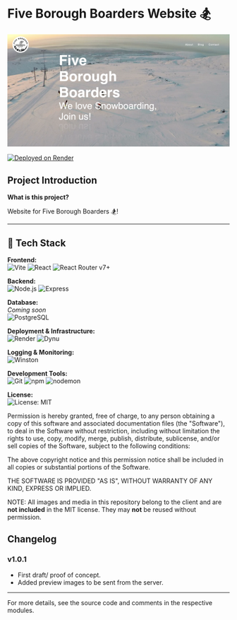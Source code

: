 # Five Borough Boarders Website 🏂

![screenshot of homepage](./homepage-screenshot.jpg)

[![Deployed on Render](https://img.shields.io/badge/Deployed%20on-Render-46E3B7?logo=render&logoColor=white&style=for-the-badge)](https://5boroughboarders.giize.com//)

## Project Introduction

**What is this project?**

Website for Five Borough Boarders 🏂!

---

## 🚀 Tech Stack

**Frontend:**  
![Vite](https://img.shields.io/badge/-Vite-646CFF?logo=vite&logoColor=white&style=for-the-badge)
![React](https://img.shields.io/badge/-React-20232A?logo=react&logoColor=61DAFB&style=for-the-badge)
![React Router v7+](https://img.shields.io/badge/-React_Router_v7-CA4245?logo=react-router&logoColor=white&style=for-the-badge)

**Backend:**  
![Node.js](https://img.shields.io/badge/-Node.js-43853D?logo=node.js&logoColor=white&style=for-the-badge)
![Express](https://img.shields.io/badge/-Express-000000?logo=express&logoColor=white&style=for-the-badge)

**Database:**  
_Coming soon_  
![PostgreSQL](https://img.shields.io/badge/-PostgreSQL-316192?logo=postgresql&logoColor=white&style=for-the-badge)

**Deployment & Infrastructure:**  
![Render](https://img.shields.io/badge/-Render-46E3B7?logo=render&logoColor=white&style=for-the-badge)
![Dynu](https://img.shields.io/badge/-Dynu-0085CA?logo=dyndns&logoColor=white&style=for-the-badge)

**Logging & Monitoring:**  
![Winston](https://img.shields.io/badge/-Winston-000000?logo=nodedotjs&logoColor=white&style=for-the-badge)

**Development Tools:**  
![Git](https://img.shields.io/badge/-Git-F05032?logo=git&logoColor=white&style=for-the-badge)
![npm](https://img.shields.io/badge/-npm-CB3837?logo=npm&logoColor=white&style=for-the-badge)
![nodemon](https://img.shields.io/badge/-nodemon-76D04B?logo=nodemon&logoColor=white&style=for-the-badge)

**License:**  
![License: MIT](https://img.shields.io/badge/License-MIT-yellow?style=for-the-badge)

Permission is hereby granted, free of charge, to any person obtaining a copy
of this software and associated documentation files (the "Software"), to deal
in the Software without restriction, including without limitation the rights
to use, copy, modify, merge, publish, distribute, sublicense, and/or sell
copies of the Software, subject to the following conditions:

The above copyright notice and this permission notice shall be included in all
copies or substantial portions of the Software.

THE SOFTWARE IS PROVIDED "AS IS", WITHOUT WARRANTY OF ANY KIND, EXPRESS OR
IMPLIED.

NOTE: All images and media in this repository belong to the client and
are **not included** in the MIT license. They may **not** be reused without permission.


## Changelog

### v1.0.1

- First draft/ proof of concept.
- Added preview images to be sent from the server.

---

For more details, see the source code and comments in the respective modules.
